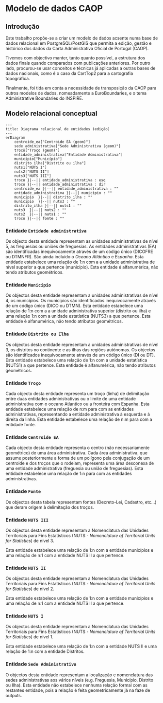 # Modelo de dados CAOP

## Introdução

Este trabalho propõe-se a criar um modelo de dados acsente numa base de dados relacional em PostgreSQL/PostGIS que permita a edição, gestão e histórico dos dados da Carta Administrativa Oficial de Portugal (CAOP).

Tivemos com objectivo manter, tanto quanto possível, a estrutura dos dados finais quando comparados com publicações anteriores. Por outro lado, procurou-se usar conceitos e técnicas já aplicadas a outras bases de dados nacionais, como é o caso da CartTop2 para a cartografia topográfica.

Finalmente, foi tida em conta a necessidade de transposição da CAOP para outros modelos de dados, nomeadamente a EuroBoundaries, e o tema Administrative Boundaries do INSPIRE.

## Modelo relacional conceptual

```mermaid
---
title: Diagrama relacional de entidades (edição)
---
erDiagram
    centroide_ea["Centroide EA (geom)"]
    sede_administrativa["Sede Administrativa (geom)"]
    troco["Troço (geom)"]
    entidade_administrativa["Entidade Administrativa"]
    municipio["Município"]
    distrito_ilha["Distrito ou ilha"]
    nuts1["NUTS I"]
    nuts2["NUTS II"]
    nuts3["NUTS III"]
    troco }|--|| entidade_administrativa : esq
    troco }|--|| entidade_administrativa : dir
    centroide_ea }|--|| entidade_administrativa : ""
    entidade_administrativa }|--|| municipio : ""
    municipio  }|--|| distrito_ilha : ""
    municipio  }|--|| nuts3 : ""
    distrito_ilha }|--|| nuts1 : ""
    nuts3  }|--|| nuts2 : ""
    nuts2  }|--|| nuts1 : ""
    troco }|--|{ fonte : ""
```

### Entidade `Entidade administrativa`

Os objecto desta entidade representam as unidades administrativas de nível 5, as freguesias ou uniões de freguesias. As entidades administrativas
(EA) são identificadas inequivocamente através de um código único (DICOFRE ou
DTMNFR). São ainda incluído o *Oceano Atlântico* e *Espanha*. Esta entidade estabelece uma relação de 1:n com a a unidade administrativa de nível superior a que pertence (município).
Esta entidade é alfanumérica, não tendo atributos geométricos.

### Entidade `Municipio`

Os objectos desta entidade representam a unidades administrativas de nível 4, os municípios. Os municípios são identificados inequivocamente através de um código único (DICO ou DTMN). Esta entidade estabelece uma relação de 1:n com a a unidade administrativa superior (distrito ou ilha) e uma relação 1:n com a unidade estatística (NUTS3) a que pertence.
Esta entidade é alfanumérica, não tendo atributos geométricos.

### Entidade `Distrito ou Ilha`

Os objectos desta entidade representam a unidades administrativas de nível 3, os distritos no continente e as ilhas das regiões autónomas. Os objectos são identificados inequivocamente através de um código único (DI ou DT). Esta entidade estabelece uma relação de 1:n com a unidade estatística (NUTS1) a que pertence.
Esta entidade é alfanumérica, não tendo atributos geométricos.

### Entidade `Troço`

Cada objecto desta entidade representa um troço (linha) de delimitação entre duas entidades
administrativas ou o limite de uma entidade administrativa com o oceano Atlantico ou a fronteira com Espanha.
Esta entidade estabelece uma relação de n:m para com as entidades administrativas, representando a entidade administrativa à esquerda e à direita da linha.
Esta entidade estabelece uma relação de n:m para com a entidade fonte.

### Entidade `Centroide EA`

Cada objecto desta entidade representa o centro (não necessariamente geométrico)
de uma área administrativa. Cada área administrativa, que assume posteriormente a
forma de um polígono pela conjugação de um centroide e dos troços que o rodeiam, representa uma área desconexa de uma entidade administrativa (freguesia ou união de freguesias).
Esta entidade estabelece uma relação de 1:n para com as entidades administrativas.

### Entidade `Fonte`

Os objectos desta tabela representam fontes (Decreto-Lei, Cadastro, etc...) que deram origem à delimitação dos troços.

### Entidade `NUTS III`

Os objectos desta entidade representam a Nomenclatura das Unidades Territoriais para Fins Estatísticos (NUTS - *Nomenclature of Territorial Units for Statistics*) de nível 3.

Esta entidade estabelece uma relação de 1:n com a entidade municípios e uma relação de n:1 com a entidade NUTS II a que pertence.

### Entidade `NUTS II`

Os objectos desta entidade representam a Nomenclatura das Unidades Territoriais para Fins Estatísticos (NUTS - *Nomenclature of Territorial Units for Statistics*) de nível 2.

Esta entidade estabelece uma relação de 1:n com a entidade municípios e uma relação de n:1 com a entidade NUTS II a que pertence.


### Entidade `NUTS I`

Os objectos desta entidade representam a Nomenclatura das Unidades Territoriais para Fins Estatísticos (NUTS - *Nomenclature of Territorial Units for Statistics*) de nível 1.

Esta entidade estabelece uma relação de 1:n com a entidade NUTS II e uma relação de 1:n com a entidade Distritos.

### Entidade `Sede Administrativa`

O objectos desta entidade representam a localização e nomenclatura das sedes administrativas aos vários níveis (e.g. Freguesia, Município, Distrito ou Ilha). Esta entidade não estabelece nenhuma relação formal com as restantes entidade, pois a relação é feita geometricamente já na faze de outputs.

